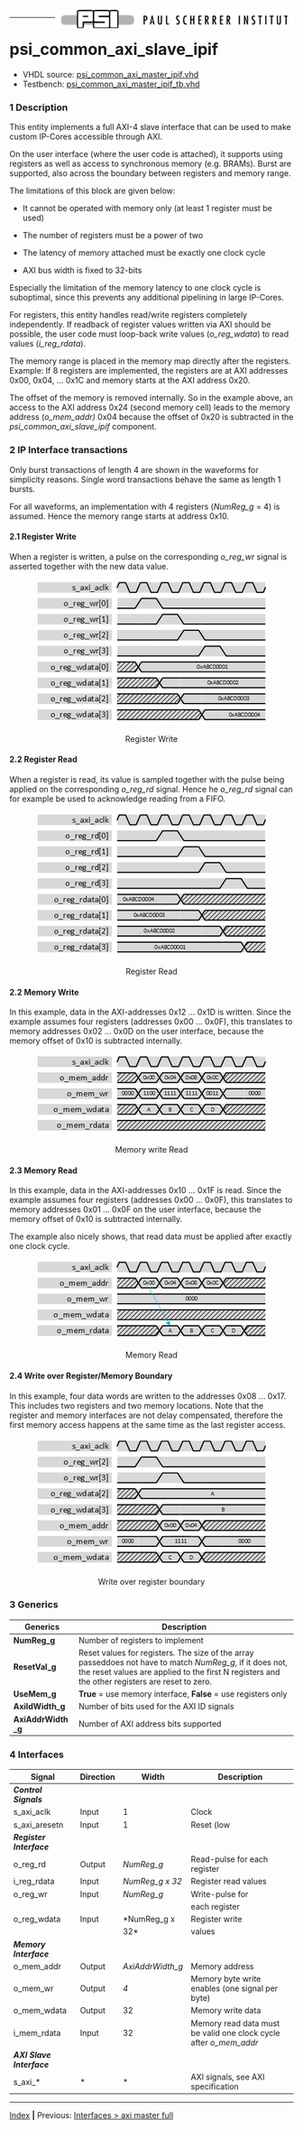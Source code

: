 <img align="right" src="../psi_logo.png">

***
# psi_common_axi_slave_ipif
- VHDL source: [psi_common_axi_master_ipif.vhd](../../hdl/psi_common_axi_master_ipif.vhd)
- Testbench: [psi_common_axi_master_ipif_tb.vhd](../../testbench/psi_common_axi_master_ipif_tb/psi_common_axi_master_ipif_tb.vhd)


### 1 Description

This entity implements a full AXI-4 slave interface that can be used to
make custom IP-Cores accessible through AXI.

On the user interface (where the user code is attached), it supports
using registers as well as access to synchronous memory (e.g. BRAMs).
Burst are supported, also across the boundary between registers and
memory range.

The limitations of this block are given below:

-   It cannot be operated with memory only (at least 1 register must be
    used)

-   The number of registers must be a power of two

-   The latency of memory attached must be exactly one clock cycle

-   AXI bus width is fixed to 32-bits

Especially the limitation of the memory latency to one clock cycle is
suboptimal, since this prevents any additional pipelining in large
IP-Cores.

For registers, this entity handles read/write registers completely
independently. If readback of register values written via AXI should be
possible, the user code must loop-back write values (*o\_reg\_wdata*) to
read values (*i\_reg\_rdata*).

The memory range is placed in the memory map directly after the
registers. Example: If 8 registers are implemented, the registers are at
AXI addresses 0x00, 0x04, ... 0x1C and memory starts at the AXI address
0x20.

The offset of the memory is removed internally. So in the example above,
an access to the AXI address 0x24 (second memory cell) leads to the
memory address (*o\_mem\_addr)* 0x04 because the offset of 0x20 is
subtracted in the *psi\_common\_axi\_slave\_ipif* component.

### 2 IP Interface transactions

Only burst transactions of length 4 are shown in the waveforms for
simplicity reasons. Single word transactions behave the same as length 1
bursts.

For all waveforms, an implementation with 4 registers (*NumReg\_g* = 4)
is assumed. Hence the memory range starts at address 0x10.

#### 2.1 Register Write

When a register is written, a pulse on the corresponding *o\_reg\_wr*
signal is asserted together with the new data value.

<p align="center"><img src="ch10_5_fig37.png"></p>
<p align="center"> Register Write </p>

#### 2.2 Register Read

When a register is read, its value is sampled together with the pulse
being applied on the corresponding *o\_reg\_rd* signal. Hence he
*o\_reg\_rd* signal can for example be used to acknowledge reading from
a FIFO.

<p align="center"><img src="ch10_5_fig38.png"></p>
<p align="center"> Register Read </p>

#### 2.2 Memory Write

In this example, data in the AXI-addresses 0x12 ... 0x1D is written.
Since the example assumes four registers (addresses 0x00 ... 0x0F), this
translates to memory addresses 0x02 ... 0x0D on the user interface,
because the memory offset of 0x10 is subtracted internally.

<p align="center"><img src="ch10_5_fig39.png"></p>
<p align="center"> Memory write Read </p>

#### 2.3 Memory Read

In this example, data in the AXI-addresses 0x10 ... 0x1F is read. Since
the example assumes four registers (addresses 0x00 ... 0x0F), this
translates to memory addresses 0x01 ... 0x0F on the user interface,
because the memory offset of 0x10 is subtracted internally.

The example also nicely shows, that read data must be applied after
exactly one clock cycle.

<p align="center"><img src="ch10_5_fig40.png"></p>
<p align="center"> Memory Read </p>

#### 2.4 Write over Register/Memory Boundary

In this example, four data words are written to the addresses 0x08 ...
0x17. This includes two registers and two memory locations. Note that
the register and memory interfaces are not delay compensated, therefore
the first memory access happens at the same time as the last register
access.

<p align="center"><img src="ch10_5_fig41.png"></p>
<p align="center"> Write over register boundary </p>

### 3 Generics

Generics              | Description
----------------------|--------------------------------
**NumReg\_g**         |Number of registers to implement
**ResetVal\_g**       |Reset values for registers. The size of the array passeddoes not have to match *NumReg\_g*, if it does not, the reset values are applied to the first N registers and the other registers are reset to zero.
**UseMem\_g**         |**True** = use memory interface, **False** = use registers only
**AxiIdWidth\_g**     |Number of bits used for the AXI ID signals
**AxiAddrWidth \_g**  |Number of AXI address bits supported

### 4 Interfaces

 Signal          | Direction | Width           | Description     
-----------------|-----------|-----------------|-----------------
 ***Control Signals***  |||   
 s\_axi\_aclk    | Input     | 1               | Clock           
 s\_axi\_aresetn | Input     | 1               | Reset (low| active)         
 ***Register Interface***    |                 |                 |        
 o\_reg\_rd      | Output    | *NumReg\_g*     | Read-pulse for each register   
 i\_reg\_rdata   | Input     | *NumReg\_g x 32*| Register read values  
 o\_reg\_wr      | Input     | *NumReg\_g*     | Write-pulse for
                 |           |                 | each register   
 o\_reg\_wdata   | Input     | *NumReg\_g x    | Register write  
                 |           | 32*             | values          
 ***Memory Interface***      |                 |                  |         
 o\_mem\_addr    | Output    | *AxiAddrWidth\_g* | Memory address  
 o\_mem\_wr      | Output    | *4*             | Memory byte write enables (one signal per byte)           
 o\_mem\_wdata   | Output    | 32              | Memory write data            
 i\_mem\_rdata   | Input     | 32              | Memory read data must be valid one clock cycle after *o\_mem\_addr*  
 ***AXI Slave Interface***   |                 |                  |
 s\_axi\_\*      | \*        | \*              | AXI signals, see AXI specification   

***
[Index](../psi_common_index.md) **|** Previous: [Interfaces > axi master full](../ch10_interfaces/ch10_3_axi_master_full.md)
